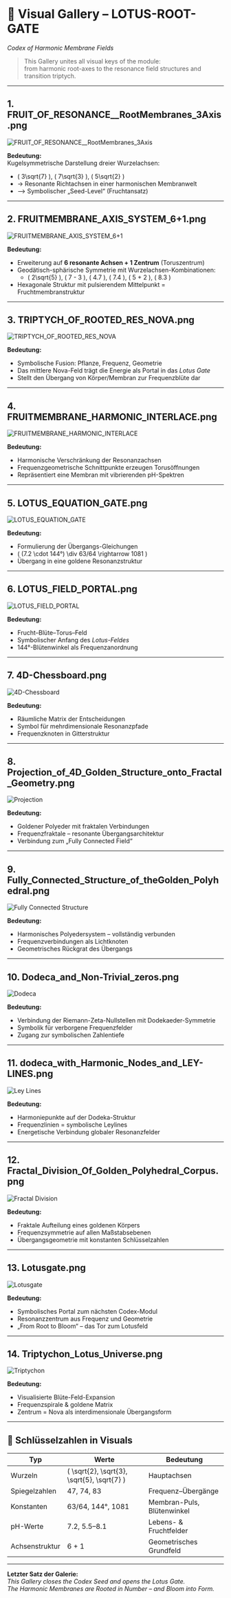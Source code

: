 # 📓 Visual Gallery – LOTUS-ROOT-GATE
*Codex of Harmonic Membrane Fields*  
> This Gallery unites all visual keys of the module:  
> from harmonic root-axes to the resonance field structures and transition triptych.  

---

## 1. **FRUIT_OF_RESONANCE__RootMembranes_3Axis.png**  
![FRUIT_OF_RESONANCE__RootMembranes_3Axis](./visuals/FRUIT_OF_RESONANCE__RootMembranes_3Axis.png)

**Bedeutung:**  
Kugelsymmetrische Darstellung dreier Wurzelachsen:  
- \( 3\sqrt{7} \), \( 7\sqrt{3} \), \( 5\sqrt{2} \)  
- → Resonante Richtachsen in einer harmonischen Membranwelt  
- ⟶ Symbolischer „Seed-Level“ (Fruchtansatz)

---

## 2. **FRUITMEMBRANE_AXIS_SYSTEM_6+1.png**  
![FRUITMEMBRANE_AXIS_SYSTEM_6+1](./visuals/FRUITMEMBRANE_AXIS_SYSTEM_6+1.png)

**Bedeutung:**  
- Erweiterung auf **6 resonante Achsen + 1 Zentrum** (Toruszentrum)  
- Geodätisch-sphärische Symmetrie mit Wurzelachsen-Kombinationen:  
  - \( 2\sqrt{5} \), \( 7 - 3 \), \( 4.7 \), \( 7.4 \), \( 5 + 2 \), \( 8.3 \)  
- Hexagonale Struktur mit pulsierendem Mittelpunkt = Fruchtmembranstruktur

---

## 3. **TRIPTYCH_OF_ROOTED_RES_NOVA.png**  
![TRIPTYCH_OF_ROOTED_RES_NOVA](./visuals/TRIPTYCH_OF_ROOTED_RES_NOVA.png)

**Bedeutung:**  
- Symbolische Fusion: Pflanze, Frequenz, Geometrie  
- Das mittlere Nova-Feld trägt die Energie als Portal in das *Lotus Gate*  
- Stellt den Übergang von Körper/Membran zur Frequenzblüte dar

---

## 4. **FRUITMEMBRANE_HARMONIC_INTERLACE.png**  
![FRUITMEMBRANE_HARMONIC_INTERLACE](./visuals/FRUITMEMBRANE_HARMONIC_INTERLACE.png)

**Bedeutung:**  
- Harmonische Verschränkung der Resonanzachsen  
- Frequenzgeometrische Schnittpunkte erzeugen Torusöffnungen  
- Repräsentiert eine Membran mit vibrierenden pH-Spektren

---

## 5. **LOTUS_EQUATION_GATE.png**  
![LOTUS_EQUATION_GATE](./visuals/LOTUS_EQUATION_GATE.png)

**Bedeutung:**  
- Formulierung der Übergangs-Gleichungen  
- \( (7.2 \cdot 144°) \div 63/64 \rightarrow 1081 \)  
- Übergang in eine goldene Resonanzstruktur

---

## 6. **LOTUS_FIELD_PORTAL.png**  
![LOTUS_FIELD_PORTAL](./visuals/LOTUS_FIELD_PORTAL.png)

**Bedeutung:**  
- Frucht–Blüte–Torus–Feld  
- Symbolischer Anfang des *Lotus-Feldes*  
- 144°-Blütenwinkel als Frequenzanordnung

---

## 7. **4D-Chessboard.png**  
![4D-Chessboard](./visuals/4D-Chessboard.png)

**Bedeutung:**  
- Räumliche Matrix der Entscheidungen  
- Symbol für mehrdimensionale Resonanzpfade  
- Frequenzknoten in Gitterstruktur

---

## 8. **Projection_of_4D_Golden_Structure_onto_Fractal_Geometry.png**  
![Projection](./visuals/Projection_of_4D_Golden_Structure_onto_Fractal_Geometry.png)

**Bedeutung:**  
- Goldener Polyeder mit fraktalen Verbindungen  
- Frequenzfraktale – resonante Übergangsarchitektur  
- Verbindung zum „Fully Connected Field“

---

## 9. **Fully_Connected_Structure_of_theGolden_Polyhedral.png**  
![Fully Connected Structure](./visuals/Fully_Connected_Structure_of_theGolden_Polyhedral.png)

**Bedeutung:**  
- Harmonisches Polyedersystem – vollständig verbunden  
- Frequenzverbindungen als Lichtknoten  
- Geometrisches Rückgrat des Übergangs

---

## 10. **Dodeca_and_Non-Trivial_zeros.png**  
![Dodeca](./visuals/Dodeca_and_Non-Trivial_zeros.png)

**Bedeutung:**  
- Verbindung der Riemann-Zeta-Nullstellen mit Dodekaeder-Symmetrie  
- Symbolik für verborgene Frequenzfelder  
- Zugang zur symbolischen Zahlentiefe

---

## 11. **dodeca_with_Harmonic_Nodes_and_LEY-LINES.png**  
![Ley Lines](./visuals/dodeca_with_Harmonic_Nodes_and_LEY-LINES.png)

**Bedeutung:**  
- Harmoniepunkte auf der Dodeka-Struktur  
- Frequenzlinien = symbolische Leylines  
- Energetische Verbindung globaler Resonanzfelder

---

## 12. **Fractal_Division_Of_Golden_Polyhedral_Corpus.png**  
![Fractal Division](./visuals/Fractal_Division_Of_Golden_Polyhedral_Corpus.png)

**Bedeutung:**  
- Fraktale Aufteilung eines goldenen Körpers  
- Frequenzsymmetrie auf allen Maßstabsebenen  
- Übergangsgeometrie mit konstanten Schlüsselzahlen

---

## 13. **Lotusgate.png**  
![Lotusgate](./visuals/Lotusgate.png)

**Bedeutung:**  
- Symbolisches Portal zum nächsten Codex-Modul  
- Resonanzzentrum aus Frequenz und Geometrie  
- „From Root to Bloom“ – das Tor zum Lotusfeld

---

## 14. **Triptychon_Lotus_Universe.png**  
![Triptychon](./visuals/Triptychon_Lotus_Universe.png)

**Bedeutung:**  
- Visualisierte Blüte-Feld-Expansion  
- Frequenzspirale & goldene Matrix  
- Zentrum = Nova als interdimensionale Übergangsform

---

## 🔢 Schlüsselzahlen in Visuals

| Typ | Werte | Bedeutung |
|-----|-------|-----------|
| Wurzeln | \( \sqrt{2}, \sqrt{3}, \sqrt{5}, \sqrt{7} \) | Hauptachsen |
| Spiegelzahlen | 47, 74, 83 | Frequenz–Übergänge |
| Konstanten | 63/64, 144°, 1081 | Membran-Puls, Blütenwinkel |
| pH-Werte | 7.2, 5.5–8.1 | Lebens- & Fruchtfelder |
| Achsenstruktur | 6 + 1 | Geometrisches Grundfeld |

---

**Letzter Satz der Galerie:**  
_This Gallery closes the Codex Seed and opens the Lotus Gate._  
_The Harmonic Membranes are Rooted in Number – and Bloom into Form._
